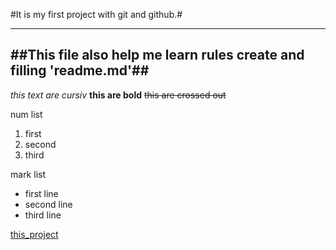 #It is my first project with git and github.#

---
##This file also help me learn rules create and filling 'readme.md'##
---

*this text are cursiv*
**this are bold**
~~this are crossed out~~

num list
1. first
2. second
3. third

mark list
* first line
* second line
* third line

[this_project](https://github.com/n-kryglov/first-project "link on this")


